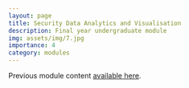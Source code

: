```yaml
---
layout: page
title: Security Data Analytics and Visualisation
description: Final year undergraduate module
img: assets/img/7.jpg
importance: 4
category: modules
---
```


Previous module content <a href="http://pa-legg.github.io/sdav/">available here</a>.